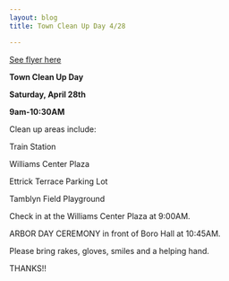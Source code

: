 ```yaml
---
layout: blog
title: Town Clean Up Day 4/28

---
```


[See flyer here](https://storage.googleapis.com/static.rutherford-nj.com/recreation/posts/town%20clean%20up%20day%202018.pdf)

**Town Clean Up Day**

**Saturday, April 28th**

**9am-10:30AM**

Clean up areas include:

Train Station

Williams Center Plaza

Ettrick Terrace Parking Lot

Tamblyn Field Playground

Check in at the Williams Center Plaza at 9:00AM.

ARBOR DAY CEREMONY in front of Boro Hall at 10:45AM.

Please bring rakes, gloves, smiles and
a helping hand.

THANKS!!
